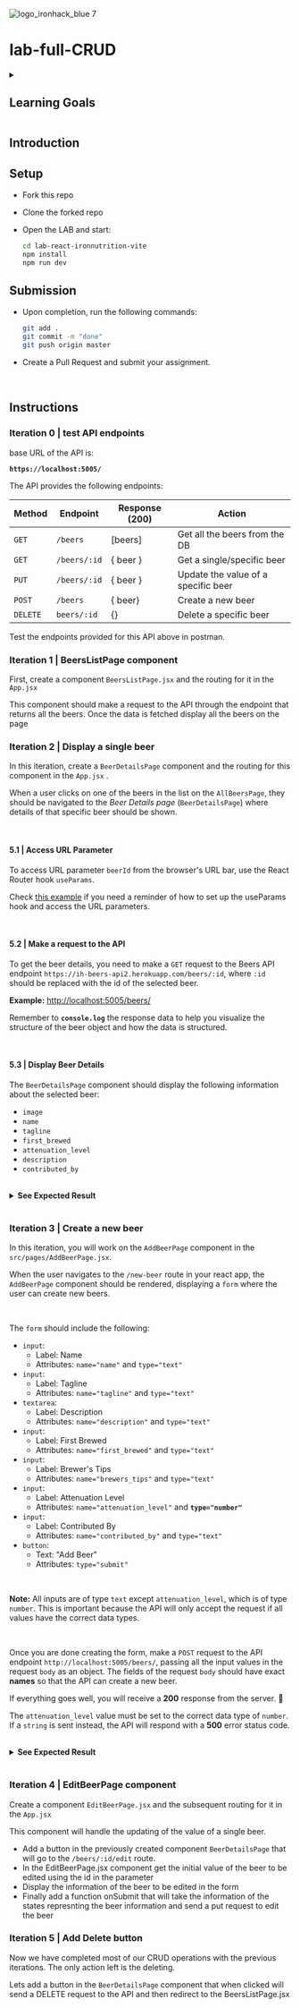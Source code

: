 
![logo_ironhack_blue 7](https://user-images.githubusercontent.com/23629340/40541063-a07a0a8a-601a-11e8-91b5-2f13e4e6b441.png)

# lab-full-CRUD

<details>
  <summary>
   <h2>Learning Goals</h2>
  </summary>


  This exercise allows you to practice and apply the concepts and techniques taught in class. 

  Upon completion of this exercise, you will be able to:

  - Make requests to an API and handle the responses.
  - Use all 4 HTTP verbs to perform full CRUD on our resources.
  - Work with the JSON-server package to handle API functionality.

  <br>

  <hr> 


</details>

## Introduction



## Setup

- Fork this repo

- Clone the forked repo

- Open the LAB and start:

  ```bash
  cd lab-react-ironnutrition-vite
  npm install
  npm run dev
  ```

## Submission

- Upon completion, run the following commands:

  ```bash
  git add .
  git commit -m "done"
  git push origin master
  ```

- Create a Pull Request and submit your assignment.

<br>


## Instructions

### Iteration 0 | test API endpoints

base URL of the API is:

**`https://localhost:5005/`**

The API provides the following endpoints:

| Method | Endpoint            | Response (200)                                         | Action                                                       |
| ------ | ------------------- | ------------------------------------------------------ | ------------------------------------------------------------ |
| `GET`  | `/beers`                 | [beers]                                                | Get all the beers from the DB                                |
| `GET`  | `/beers/:id`              | { beer }                                               | Get a single/specific beer                                   |
| `PUT`  | `/beers/:id`           | { beer }                                               | Update the value of a specific beer                                |
| `POST` | `/beers`              | { beer} | Create a new beer              | 
| `DELETE`  | `beers/:id` |{}                                               | Delete a specific beer |


Test the endpoints provided for this API above in postman.



### Iteration 1 | BeersListPage component

First, create a component `BeersListPage.jsx` and the routing for it in the `App.jsx`

This component should make a request to the API through the endpoint that returns all the beers. Once the data is fetched display all the beers on the page



### Iteration 2 | Display a single beer

In this iteration, create a  `BeerDetailsPage` component and the routing for this component in the `App.jsx` .

When a user clicks on one of the beers in the list on the `AllBeersPage`, they should be navigated to the *Beer Details page* (`BeerDetailsPage`) where details of that specific beer should be shown.

<br>

#### 5.1 | Access URL Parameter

To access URL parameter `beerId` from the browser's URL bar, use the React Router hook `useParams`.

Check [this example](https://reactrouter.com/en/6.10.0/hooks/use-params) if you need a reminder of how to set up the useParams hook and access the URL parameters.

<br>



#### 5.2 | Make a request to the API

To get the beer details, you need to make a `GET` request to the Beers API endpoint `https://ih-beers-api2.herokuapp.com/beers/:id`, where `:id` should be replaced with the id of the selected beer. 

**Example:** [http://localhost:5005/beers/](http://localhost:5005/beers/)

Remember to **`console.log`** the response data to help you visualize the structure of the beer object and how the data is structured.

<br>



#### 5.3 | Display Beer Details

The `BeerDetailsPage` component should display the following information about the selected beer:

- `image`
- `name`
- `tagline`
- `first_brewed`
- `attenuation_level`
- `description`
- `contributed_by`

<br>



<details>


  <summary><b>See Expected Result</b></summary>



<div style="display: flex; justify-content: center">
  <img src="https://user-images.githubusercontent.com/23629340/40707269-84bedd78-63f0-11e8-86c3-b14efb9323a7.png" height="600px" />
</div>



  <br>

</details>



<br>

### Iteration 3 | Create a new beer

In this iteration, you will work on the `AddBeerPage` component in the `src/pages/AddBeerPage.jsx`.



When the user navigates to the `/new-beer` route in your react app, the `AddBeerPage` component should be rendered, displaying a `form` where the user can create new beers. 

<br>


The `form` should include the following:

- `input`:
  - Label: Name
  - Attributes: `name="name"` and `type="text"`
- `input`:
  - Label: Tagline
  - Attributes: `name="tagline"` and `type="text"`
- `textarea`:
  - Label: Description
  - Attributes: `name="description"` and `type="text"`
- `input`:
  - Label: First Brewed
  - Attributes: `name="first_brewed"` and `type="text"`
- `input`:
  - Label: Brewer's Tips
  - Attributes: `name="brewers_tips"` and `type="text"`
- `input`:
  - Label: Attenuation Level
  - Attributes: `name="attenuation_level"` and **`type="number"`**
- `input`:
  - Label: Contributed By
  - Attributes: `name="contributed_by"` and `type="text"`
- `button`:
  - Text: "Add Beer"
  - Attributes: `type="submit"`

<br>

**Note:** All inputs are of type `text` except `attenuation_level`, which is of type `number`. This is important because the API will only accept the request if all values have the correct data types.

<br>


Once you are done creating the form, make a `POST` request to the API endpoint `http://localhost:5005/beers/`, passing all the input values in the request `body` as an object. The fields of the request `body` should have exact **names** so that the API can create a new beer.

If everything goes well, you will receive a **200** response from the server. :beer:

The `attenuation_level` value must be set to the correct data type of `number`.  If a `string` is sent instead, the API will respond with a **500** error status code.

<br>



<details>


  <summary><b>See Expected Result</b></summary>



<div style="display: flex; justify-content: center">
  <img src="https://user-images.githubusercontent.com/23629340/40707877-3c9dad42-63f2-11e8-8c95-4881bbde64a2.png" height="600px" />
</div>





  <br>

</details>





<br>

### Iteration 4 | EditBeerPage component

Create a component `EditBeerPage.jsx` and the subsequent routing for it in the `App.jsx`

This component will handle the updating of the value of a single beer.

- Add a button in the previously created component `BeerDetailsPage` that will go to the `/beers/:id/edit` route.
- In the EditBeerPage.jsx component get the initial value of the beer to be edited using the id in the parameter
- Display the information of the beer to be edited in the form
- Finally add a function onSubmit that will take the information of the states represnting the beer information and send a put request to edit the beer

### Iteration 5 | Add Delete button

Now we have completed most of our CRUD operations with the previous iterations. The only action left is the deleting.

Lets add a button in the `BeerDetailsPage` component that when clicked will send a DELETE request to the API and then redirect to the BeersListPage.jsx



